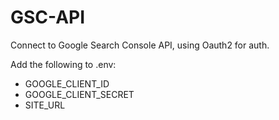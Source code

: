 # GSC-API

Connect to Google Search Console API, using Oauth2 for auth.

Add the following to .env:

- GOOGLE_CLIENT_ID
- GOOGLE_CLIENT_SECRET
- SITE_URL
